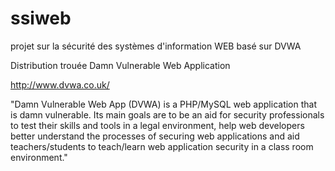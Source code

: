 # ssiweb
projet sur la sécurité des systèmes d'information WEB basé sur DVWA 

Distribution trouée Damn Vulnerable Web Application 

http://www.dvwa.co.uk/

"Damn Vulnerable Web App (DVWA) is a PHP/MySQL web application that is damn vulnerable. Its main goals are to be an aid for security professionals to test their skills and tools in a legal environment, help web developers better understand the processes of securing web applications and aid teachers/students to teach/learn web application security in a class room environment."
